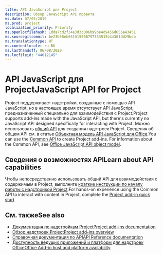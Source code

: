```yaml
---
title: API JavaScript для Project
description: Обзор JavaScript API проекта
ms.date: 07/05/2019
ms.prod: project
localization_priority: Priority
ms.openlocfilehash: 1dda7cd2f34e3d3c006b99be4d9456d655a43451
ms.sourcegitcommit: be23b68eb661015508797333915b44381dd29bdb
ms.translationtype: HT
ms.contentlocale: ru-RU
ms.lasthandoff: 06/08/2020
ms.locfileid: "44612145"
---
```

# <a name="javascript-api-for-project"></a><span data-ttu-id="4443f-103">API JavaScript для Project</span><span class="sxs-lookup"><span data-stu-id="4443f-103">JavaScript API for Project</span></span>

<span data-ttu-id="4443f-104">Project поддерживает надстройки, созданные с помощью API JavaScript, но в настоящее время отсутствует API JavaScript, предназначенный специально для взаимодействия с Project.</span><span class="sxs-lookup"><span data-stu-id="4443f-104">Project supports add-ins made with the JavaScript API, but there's currently no JavaScript API designed specifically for interacting with Project.</span></span> <span data-ttu-id="4443f-105">Можно использовать [общий API](/javascript/api/office) для создания надстроек Project. Сведения об общем API см. в статье [Объектная модель API JavaScript для Office](../../develop/office-javascript-api-object-model.md).</span><span class="sxs-lookup"><span data-stu-id="4443f-105">You can use the [Common API](/javascript/api/office) to create Project add-ins. For information about the Common API, see [Office JavaScript API object model](../../develop/office-javascript-api-object-model.md).</span></span> 

## <a name="learn-about-api-capabilities"></a><span data-ttu-id="4443f-106">Сведения о возможностях API</span><span class="sxs-lookup"><span data-stu-id="4443f-106">Learn about API capabilities</span></span>

<span data-ttu-id="4443f-107">Чтобы непосредственно использовать общий API для взаимодействия с содержимым в Project, выполните [краткие инструкции по началу работы с надстройкой Project](../../quickstarts/project-quickstart.md).</span><span class="sxs-lookup"><span data-stu-id="4443f-107">For hands-on experience using the Common API to interact with content in Project, complete the [Project add-in quick start](../../quickstarts/project-quickstart.md).</span></span> 

## <a name="see-also"></a><span data-ttu-id="4443f-108">См. также</span><span class="sxs-lookup"><span data-stu-id="4443f-108">See also</span></span>

- [<span data-ttu-id="4443f-109">Документация по надстройкам Project</span><span class="sxs-lookup"><span data-stu-id="4443f-109">Project add-ins documentation</span></span>](../../project/index.md)
- [<span data-ttu-id="4443f-110">Обзор надстроек Project</span><span class="sxs-lookup"><span data-stu-id="4443f-110">Project add-ins overview</span></span>](../../project/project-add-ins.md)
- [<span data-ttu-id="4443f-111">Справочная документация по API</span><span class="sxs-lookup"><span data-stu-id="4443f-111">API Reference documentation</span></span>](../javascript-api-for-office.md)
- [<span data-ttu-id="4443f-112">Доступность ведущих приложений и платформ для надстроек Office</span><span class="sxs-lookup"><span data-stu-id="4443f-112">Office Add-in host and platform availability</span></span>](../../overview/office-add-in-availability.md)